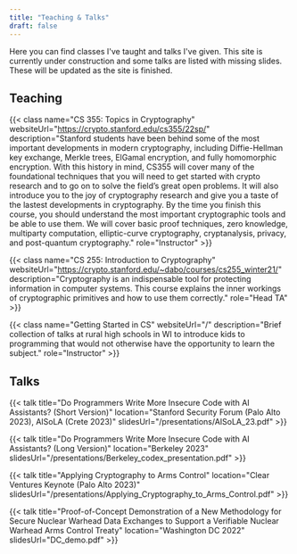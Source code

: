 ```yaml
---
title: "Teaching & Talks"
draft: false
---
```


Here you can find classes I've taught and talks I've given. This site is currently under construction and some talks are listed with missing slides. These will be updated as the site is finished.

## Teaching
{{< class name="CS 355: Topics in Cryptography" websiteUrl="https://crypto.stanford.edu/cs355/22sp/" description="Stanford students have been behind some of the most important developments in modern cryptography, including Diffie-Hellman key exchange, Merkle trees, ElGamal encryption, and fully homomorphic encryption. With this history in mind, CS355 will cover many of the foundational techniques that you will need to get started with crypto research and to go on to solve the field’s great open problems. It will also introduce you to the joy of cryptography research and give you a taste of the lastest developments in cryptography. By the time you finish this course, you should understand the most important cryptographic tools and be able to use them. We will cover basic proof techniques, zero knowledge, multiparty computation, elliptic-curve cryptography, cryptanalysis, privacy, and post-quantum cryptography." role="Instructor" >}}

{{< class name="CS 255: Introduction to Cryptography" websiteUrl="https://crypto.stanford.edu/~dabo/courses/cs255_winter21/" description="Cryptography is an indispensable tool for protecting information in computer systems. This course explains the inner workings of cryptographic primitives and how to use them correctly." role="Head TA" >}}

{{< class name="Getting Started in CS" websiteUrl="/" description="Brief collection of talks at rural high schools in WI to introduce kids to programming that would not otherwise have the opportunity to learn the subject." role="Instructor" >}}


## Talks
{{< talk title="Do Programmers Write More Insecure Code with AI Assistants? (Short Version)" location="Stanford Security Forum (Palo Alto 2023), AISoLA (Crete 2023)" slidesUrl="/presentations/AISoLA_23.pdf" >}}

{{< talk title="Do Programmers Write More Insecure Code with AI Assistants? (Long Version)" location="Berkeley 2023" slidesUrl="/presentations/Berkeley_codex_presentation.pdf" >}}

{{< talk title="Applying Cryptography to Arms Control" location="Clear Ventures Keynote (Palo Alto 2023)" slidesUrl="/presentations/Applying_Cryptography_to_Arms_Control.pdf" >}}

{{< talk title="Proof-of-Concept Demonstration of a New Methodology for Secure Nuclear Warhead Data Exchanges to Support a Verifiable Nuclear Warhead Arms Control Treaty" location="Washington DC 2022" slidesUrl="DC_demo.pdf" >}}
